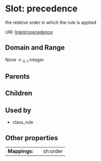 
# Slot: precedence


the relative order in which the rule is applied

URI: [linkml:precedence](https://w3id.org/linkml/precedence)


## Domain and Range

None &#8594;  <sub>0..1</sub> integer

## Parents


## Children


## Used by

 * class_rule

## Other properties

|  |  |  |
| --- | --- | --- |
| **Mappings:** | | sh:order |


